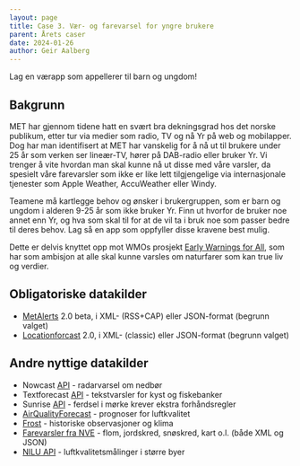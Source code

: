 ```yaml
---
layout: page
title: Case 3. Vær- og farevarsel for yngre brukere
parent: Årets caser
date: 2024-01-26
author: Geir Aalberg
---
```


Lag en værapp som appellerer til barn og ungdom!

## Bakgrunn

MET har gjennom tidene hatt en svært bra dekningsgrad hos det norske publikum,
etter tur via medier som radio, TV og nå Yr på web og mobilapper. Dog har man
identifisert at MET har vanskelig for å nå ut til brukere under 25
år som verken ser lineær-TV, hører på DAB-radio eller bruker Yr. Vi trenger å
vite hvordan man skal kunne nå ut disse med våre varsler, da spesielt våre
farevarsler som ikke er like lett tilgjengelige via internasjonale tjenester
som Apple Weather, AccuWeather eller Windy.

Teamene må kartlegge behov og ønsker i brukergruppen, som er barn og ungdom i
alderen 9-25 år som ikke bruker Yr. Finn ut hvorfor de bruker noe annet enn Yr,
og hva som skal til for at de vil ta i bruk noe som passer bedre til deres
behov. Lag så en app som oppfyller disse kravene best mulig.

Dette er delvis knyttet opp mot WMOs prosjekt [Early Warnings for
All](https://public.wmo.int/en/earlywarningsforall), som har som ambisjon at
alle skal kunne varsles om naturfarer som kan true liv og verdier.

## Obligatoriske datakilder

- [MetAlerts](https://api.met.no/weatherapi/metalerts/2.0/documentation) 2.0 beta, i XML- (RSS+CAP) eller JSON-format (begrunn valget)
- [Locationforcast](https://api.met.no/weatherapi/locationforecast/2.0/documentation) 2.0, i XML- (classic) eller JSON-format (begrunn valget)

## Andre nyttige datakilder

- Nowcast [API](/intro) - radarvarsel om nedbør
- Textforecast [API](/intro) - tekstvarsler for kyst og fiskebanker
- Sunrise [API](/intro) - ferdsel i mørke krever ekstra forhåndsregler
- [AirQualityForecast](https://api.met.no/weatherapi/airqualityforecast/0.1/documentation) - prognoser for luftkvalitet
- [Frost](/frost/) - historiske observasjoner og klima
- [Farevarsler fra NVE](https://api.nve.no/doc/) - flom, jordskred, snøskred, kart o.l. (både XML og JSON)
- [NILU API](https://api.nilu.no/) - luftkvalitetsmålinger i større byer

